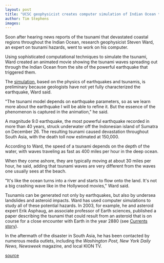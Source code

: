```yaml
---
layout: post
title: "UCSC geophysicist creates computer simulation of Indian Ocean tsunami"
author: Tim Stephens
images:
---
```


Soon after hearing news reports of the tsunami that devastated coastal regions throughout the Indian Ocean, research geophysicist Steven Ward, an expert on tsunami hazards, went to work on his computer.

Using sophisticated computational techniques to simulate the tsunami, Ward created an animated movie showing the tsunami waves spreading out through the Indian Ocean from the site of the powerful earthquake that triggered them.  

The [simulation][1], based on the physics of earthquakes and tsunamis, is preliminary because geologists have not yet fully characterized the earthquake, Ward said.   

"The tsunami model depends on earthquake parameters, so as we learn more about the earthquake I will be able to refine it. But the essence of the phenomenon is captured in the animation," he said.  

A magnitude 9.0 earthquake, the most powerful earthquake recorded in more than 40 years, struck underwater off the Indonesian island of Sumatra on December 26. The resulting tsunami caused devastation throughout South Asia, with the death toll now estimated at 150,000.   

According to Ward, the speed of a tsunami depends on the depth of the water, with waves traveling as fast as 400 miles per hour in the deep ocean.

When they come ashore, they are typically moving at about 30 miles per hour, he said, adding that tsunami waves are very different from the waves one usually sees at the beach.  

"It's like the ocean turns into a river and starts to flow onto the land. It's not a big crashing wave like in the Hollywood movies," Ward said.  

Tsunamis can be generated not only by earthquakes, but also by undersea landslides and asteroid impacts. Ward has used computer simulations to study all of these potential hazards. In 2003, for example, he and asteroid expert Erik Asphaug, an associate professor of Earth sciences, published a paper describing the tsunami that could result from an asteroid that is on course for a close encounter with Earth in the year 2880 (see [Currents story][2]).  

In the aftermath of the disaster in South Asia, he has been contacted by numerous media outlets, including the _Washington Post, New York Daily News, Newsweek_ magazine, and local KION TV.  
  

[1]: http://www.es.ucsc.edu/~ward/indo.mov
[2]: http://currents.ucsc.edu/02-03/06-02/tsunami.html

[source](http://www1.ucsc.edu/currents/04-05/01-03/tsunami.asp "Permalink to tsunami")
